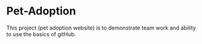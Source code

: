 # Pet-Adoption
This project (pet adoption website) is to demonstrate team work and ability to use the basics of gitHub.

